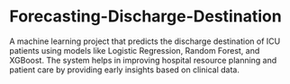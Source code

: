 # Forecasting-Discharge-Destination
A machine learning project that predicts the discharge destination of ICU patients using models like Logistic Regression, Random Forest, and XGBoost. The system helps in improving hospital resource planning and patient care by providing early insights based on clinical data.
